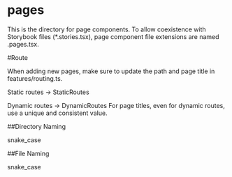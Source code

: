 # pages

This is the directory for page components.
To allow coexistence with Storybook files (\*.stories.tsx), page component file extensions are named .pages.tsx.

#Route

When adding new pages, make sure to update the path and page title in features/routing.ts.

Static routes → StaticRoutes

Dynamic routes → DynamicRoutes
For page titles, even for dynamic routes, use a unique and consistent value.

##Directory Naming

snake_case

##File Naming

snake_case
